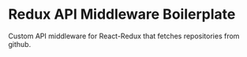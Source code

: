 # Redux API Middleware Boilerplate

Custom API middleware for React-Redux that fetches repositories from github.
